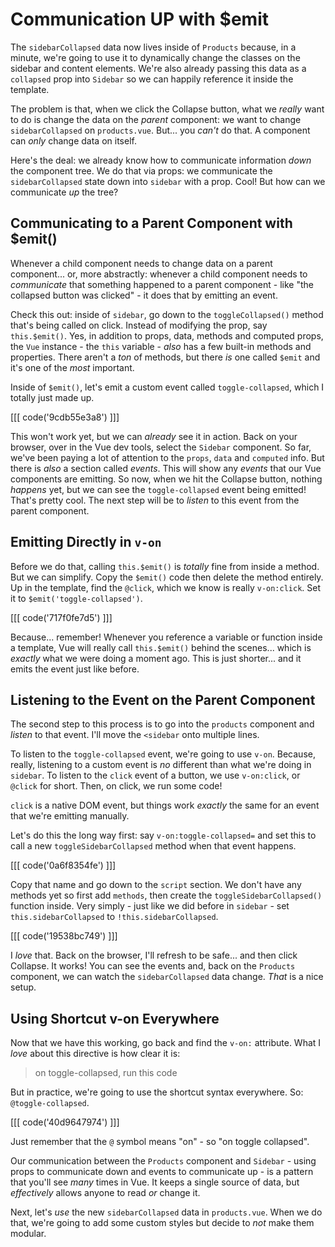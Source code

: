 # Communication UP with $emit

The `sidebarCollapsed` data now lives inside of `Products` because, in a minute,
we're going to use it to dynamically change the classes on the sidebar and content
elements. We're also already passing this data as a `collapsed` prop into `Sidebar`
so we can happily reference it inside the template.

The problem is that, when we click the Collapse button, what we *really* want to
do is change the data on the *parent* component: we want to change `sidebarCollapsed`
on `products.vue`. But... you *can't* do that. A component can *only* change data
on itself.

Here's the deal: we already know how to communicate information *down* the
component tree. We do that via props: we communicate the `sidebarCollapsed` state
down into `sidebar` with a prop. Cool! But how can we communicate *up* the tree?

## Communicating to a Parent Component with $emit()

Whenever a child component needs to change data on a parent component... or, more
abstractly: whenever a child component needs to *communicate* that something
happened to a parent component - like "the collapsed button was clicked" - it
does that by emitting an event.

Check this out: inside of `sidebar`, go down to the `toggleCollapsed()`
method that's being called on click. Instead of modifying the prop, say
`this.$emit()`. Yes, in addition to props, data, methods and computed props,
the `Vue` instance - the `this` variable - *also* has a few built-in methods
and properties. There aren't a *ton* of methods, but there *is* one called `$emit`
and it's one of the *most* important.

Inside of `$emit()`, let's emit a custom event called `toggle-collapsed`, which
I totally just made up.

[[[ code('9cdb55e3a8') ]]]

This won't work yet, but we can *already* see it in action. Back on your browser,
over in the Vue dev tools, select the `Sidebar` component. So far, we've been
paying a lot of attention to the `props`, `data` and `computed` info. But there
is *also* a section called *events*. This will show any *events* that our Vue
components are emitting. So now, when we hit the Collapse button, nothing *happens*
yet, but we can see the `toggle-collapsed` event being emitted! That's pretty cool.
The next step will be to *listen* to this event from the parent component.

## Emitting Directly in `v-on`

Before we do that, calling `this.$emit()` is *totally* fine from inside a method.
But we can simplify. Copy the `$emit()` code then delete the method entirely.
Up in the template, find the `@click`, which we know is really `v-on:click`.
Set it to `$emit('toggle-collapsed')`.

[[[ code('717f0fe7d5') ]]]

Because... remember! Whenever you reference a variable or function inside a template,
Vue will really call `this.$emit()` behind the scenes... which is *exactly* what
we were doing a moment ago. This is just shorter... and it emits the event just
like before.

## Listening to the Event on the Parent Component

The second step to this process is to go into the `products` component and *listen*
to that event. I'll move the `<sidebar` onto multiple lines.

To listen to the `toggle-collapsed` event, we're going to use `v-on`. Because,
really, listening to a custom event is *no* different than what we're doing
in `sidebar`. To listen to the `click` event of a button, we use `v-on:click`,
or `@click` for short. Then, on click, we run some code!

`click` is a native DOM event, but things work *exactly* the same for an event
that we're emitting manually.

Let's do this the long way first: say `v-on:toggle-collapsed=` and set this to
call a new `toggleSidebarCollapsed` method when that event happens.

[[[ code('0a6f8354fe') ]]]

Copy that name and go down to the `script` section. We don't have any methods yet
so first add `methods`, then create the `toggleSidebarCollapsed()` function inside.
Very simply - just like we did before in `sidebar` - set `this.sidebarCollapsed`
to `!this.sidebarCollapsed`.

[[[ code('19538bc749') ]]]

I *love* that. Back on the browser, I'll refresh to be safe... and then click
Collapse. It works! You can see the events and, back on the `Products` component,
we can watch the `sidebarCollapsed` data change. *That* is a nice setup.

## Using Shortcut v-on Everywhere

Now that we have this working, go back and find the `v-on:` attribute. What I
*love* about this directive is how clear it is:

> on toggle-collapsed, run this code

But in practice, we're going to use the shortcut syntax everywhere. So:
`@toggle-collapsed`.

[[[ code('40d9647974') ]]]

Just remember that the `@` symbol means "on" - so "on toggle collapsed".

Our communication between the `Products` component and `Sidebar` - using props
to communicate down and events to communicate up - is a pattern that you'll see
*many* times in Vue. It keeps a single source of data, but *effectively* allows
anyone to read *or* change it.

Next, let's *use* the new `sidebarCollapsed` data in `products.vue`. When we do
that, we're going to add some custom styles but decide to *not* make them modular.
